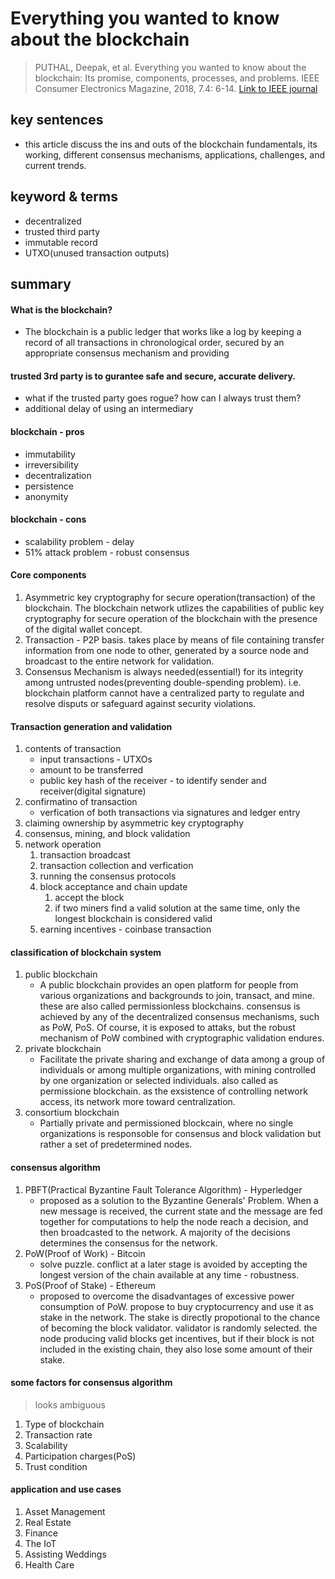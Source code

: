 # Everything you wanted to know about the blockchain
> PUTHAL, Deepak, et al. Everything you wanted to know about the blockchain: Its promise, components, processes, and problems. IEEE Consumer Electronics Magazine, 2018, 7.4: 6-14.
> [Link to IEEE journal](https://ieeexplore.ieee.org/xpl/aboutJournal.jsp?punumber=5962380)

## key sentences
* this article discuss the ins and outs of the blockchain fundamentals, its working, different consensus mechanisms, applications, challenges, and current trends.

## keyword & terms
* decentralized
* trusted third party
* immutable record
* UTXO(unused transaction outputs)

## summary
#### What is the blockchain?
* The blockchain is a public ledger that works like a log by keeping a record of all transactions in chronological order, secured by an appropriate consensus mechanism and providing

#### trusted 3rd party is to gurantee safe and secure, accurate delivery.
* what if the trusted party goes rogue? how can I always trust them?
* additional delay of using an intermediary

#### blockchain - pros
* immutability
* irreversibility
* decentralization
* persistence
* anonymity
#### blockchain - cons
* scalability problem - delay
* 51% attack problem - robust consensus

#### Core components
1. Asymmetric key cryptography for secure operation(transaction) of the blockchain. The blockchain network utlizes the capabilities of public key cryptography for secure operation of the blockchain with the presence of the digital wallet concept.
2. Transaction - P2P basis. takes place by means of file containing transfer information from one node to other, generated by a source node and broadcast to the entire network for validation.
3. Consensus Mechanism is always needed(essential!) for its integrity among untrusted nodes(preventing double-spending problem). i.e. blockchain platform cannot have a centralized party to regulate and resolve disputs or safeguard against security violations.

#### Transaction generation and validation
1. contents of transaction
    * input transactions - UTXOs
    * amount to be transferred
    * public key hash of the receiver - to identify sender and receiver(digital signature)
2. confirmatino of transaction
    * verfication of both transactions via signatures and ledger entry
3. claiming ownership by asymmetric key cryptography
4. consensus, mining, and block validation
5. network operation
    1. transaction broadcast
    2. transaction collection and verfication
    3. running the consensus protocols
    4. block acceptance and chain update
        1. accept the block
        2. if two miners find a valid solution at the same time, only the longest blockchain is considered valid
    5. earning incentives - coinbase transaction

#### classification of blockchain system
1. public blockchain
    * A public blockchain provides an open platform for people from various organizations and backgrounds to join, transact, and mine. these are also called permissionless blockchains. consensus is achieved by any of the decentralized consensus mechanisms, such as PoW, PoS. Of course, it is exposed to attaks, but the robust mechanism of PoW combined with cryptographic validation endures.
2. private blockchain
    * Facilitate the private sharing and exchange of data among a group of individuals or among multiple organizations, with mining controlled by one organization or selected individuals. also called as permissione blockchain. as the exsistence of controlling network access, its network more toward centralization.
3. consortium blockchain
    * Partially private and permissioned blockcain, where no single organizations is responsoble for consensus and block validation but rather a set of predetermined nodes.

#### consensus algorithm
1. PBFT(Practical Byzantine Fault Tolerance Algorithm) - Hyperledger
    * proposed as a solution to the Byzantine Generals' Problem. When a new message is received, the current state and the message are fed together for computations to help the node reach a decision, and then broadcasted to the network. A majority of the decisions determines the consensus for the network.
2. PoW(Proof of Work) - Bitcoin
    * solve puzzle. conflict at a later stage is avoided by accepting the longest version of the chain available at any time - robustness.
3. PoS(Proof of Stake) - Ethereum
    * proposed to overcome the disadvantages of excessive power consumption of PoW. propose to buy cryptocurrency and use it as stake in the network. The stake is directly propotional to the chance of becoming the block validator. validator is randomly selected. the node producing valid blocks get incentives, but if their block is not included in the existing chain, they also lose some amount of their stake.

#### some factors for consensus algorithm
> looks ambiguous
1. Type of blockchain
2. Transaction rate
3. Scalability
4. Participation charges(PoS)
5. Trust condition

#### application and use cases
1. Asset Management
2. Real Estate
3. Finance
4. The IoT
5. Assisting Weddings
6. Health Care